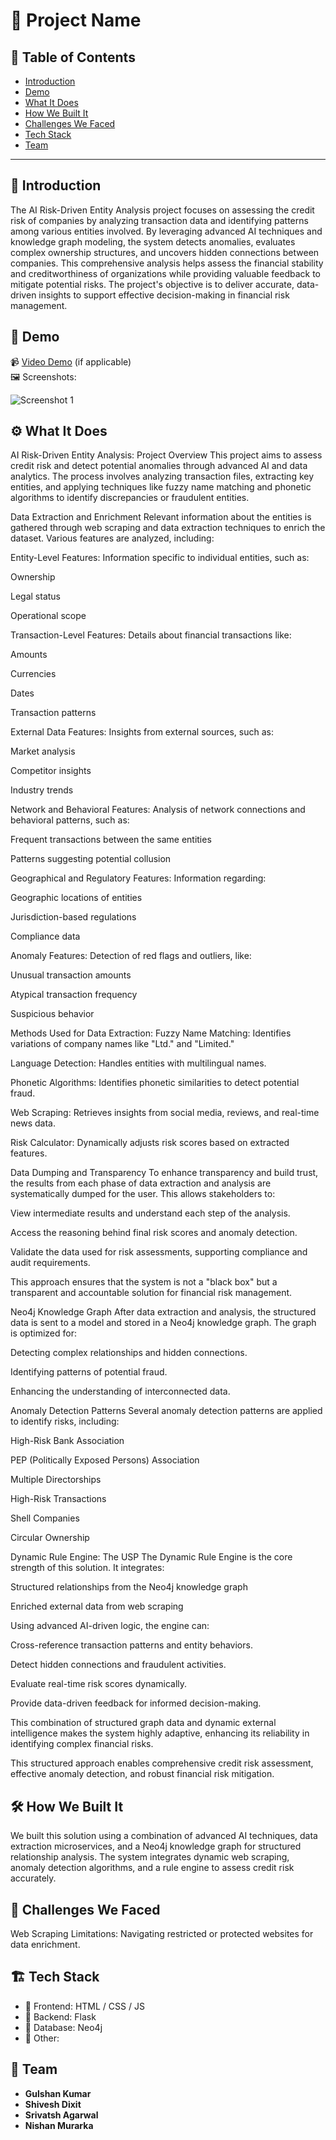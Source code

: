 # 🚀 Project Name

## 📌 Table of Contents
- [Introduction](#introduction)
- [Demo](#demo)
- [What It Does](#what-it-does)
- [How We Built It](#how-we-built-it)
- [Challenges We Faced](#challenges-we-faced)
- [Tech Stack](#tech-stack)
- [Team](#team)

---

## 🎯 Introduction
The AI Risk-Driven Entity Analysis project focuses on assessing the credit risk of companies by analyzing transaction data and identifying patterns among various entities involved. By leveraging advanced AI techniques and knowledge graph modeling, the system detects anomalies, evaluates complex ownership structures, and uncovers hidden connections between companies. This comprehensive analysis helps assess the financial stability and creditworthiness of organizations while providing valuable feedback to mitigate potential risks. The project's objective is to deliver accurate, data-driven insights to support effective decision-making in financial risk management.

## 🎥 Demo
📹 [Video Demo](#) (if applicable)  
🖼️ Screenshots:

![Screenshot 1](link-to-image)

## ⚙️ What It Does
AI Risk-Driven Entity Analysis: Project Overview
This project aims to assess credit risk and detect potential anomalies through advanced AI and data analytics. The process involves analyzing transaction files, extracting key entities, and applying techniques like fuzzy name matching and phonetic algorithms to identify discrepancies or fraudulent entities.

Data Extraction and Enrichment
Relevant information about the entities is gathered through web scraping and data extraction techniques to enrich the dataset. Various features are analyzed, including:

Entity-Level Features:
Information specific to individual entities, such as:

Ownership

Legal status

Operational scope

Transaction-Level Features:
Details about financial transactions like:

Amounts

Currencies

Dates

Transaction patterns

External Data Features:
Insights from external sources, such as:

Market analysis

Competitor insights

Industry trends

Network and Behavioral Features:
Analysis of network connections and behavioral patterns, such as:

Frequent transactions between the same entities

Patterns suggesting potential collusion

Geographical and Regulatory Features:
Information regarding:

Geographic locations of entities

Jurisdiction-based regulations

Compliance data

Anomaly Features:
Detection of red flags and outliers, like:

Unusual transaction amounts

Atypical transaction frequency

Suspicious behavior

Methods Used for Data Extraction:
Fuzzy Name Matching: Identifies variations of company names like "Ltd." and "Limited."

Language Detection: Handles entities with multilingual names.

Phonetic Algorithms: Identifies phonetic similarities to detect potential fraud.

Web Scraping: Retrieves insights from social media, reviews, and real-time news data.

Risk Calculator: Dynamically adjusts risk scores based on extracted features.

Data Dumping and Transparency
To enhance transparency and build trust, the results from each phase of data extraction and analysis are systematically dumped for the user. This allows stakeholders to:

View intermediate results and understand each step of the analysis.

Access the reasoning behind final risk scores and anomaly detection.

Validate the data used for risk assessments, supporting compliance and audit requirements.

This approach ensures that the system is not a "black box" but a transparent and accountable solution for financial risk management.

Neo4j Knowledge Graph
After data extraction and analysis, the structured data is sent to a model and stored in a Neo4j knowledge graph. The graph is optimized for:

Detecting complex relationships and hidden connections.

Identifying patterns of potential fraud.

Enhancing the understanding of interconnected data.

Anomaly Detection Patterns
Several anomaly detection patterns are applied to identify risks, including:

High-Risk Bank Association

PEP (Politically Exposed Persons) Association

Multiple Directorships

High-Risk Transactions

Shell Companies

Circular Ownership

Dynamic Rule Engine: The USP
The Dynamic Rule Engine is the core strength of this solution. It integrates:

Structured relationships from the Neo4j knowledge graph

Enriched external data from web scraping

Using advanced AI-driven logic, the engine can:

Cross-reference transaction patterns and entity behaviors.

Detect hidden connections and fraudulent activities.

Evaluate real-time risk scores dynamically.

Provide data-driven feedback for informed decision-making.

This combination of structured graph data and dynamic external intelligence makes the system highly adaptive, enhancing its reliability in identifying complex financial risks.

This structured approach enables comprehensive credit risk assessment, effective anomaly detection, and robust financial risk mitigation.

## 🛠️ How We Built It
We built this solution using a combination of advanced AI techniques, data extraction microservices, and a Neo4j knowledge graph for structured relationship analysis. The system integrates dynamic web scraping, anomaly detection algorithms, and a rule engine to assess credit risk accurately.

## 🚧 Challenges We Faced
Web Scraping Limitations: Navigating restricted or protected websites for data enrichment.

## 🏗️ Tech Stack
- 🔹 Frontend: HTML / CSS / JS
- 🔹 Backend: Flask
- 🔹 Database: Neo4j
- 🔹 Other: 

## 👥 Team
- **Gulshan Kumar** 
- **Shivesh Dixit** 
- **Srivatsh Agarwal**
- **Nishan Murarka**


